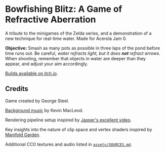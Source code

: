Bowfishing Blitz: A Game of Refractive Aberration
=================================================

A tribute to the minigames of the Zelda series, and a demonstration of a new technique for real-time water.
Made for Acerola Jam 0.

**Objective:** Smash as many pots as possible in three laps of the pond before time runs out.
Be careful, *water refracts light, but it does **not** refract arrows.* 
When shooting, remember that objects in water are deeper than they appear, and adjust your aim accordingly. 

[Builds available on itch.io](https://george-steel.itch.io/bowfishing-blitz).

Credits
-------

Game created by George Steel.

[Background music](https://incompetech.com/music/royalty-free/index.html?isrc=USUAN1300032) by Kevin MacLeod.

Rendering pipeline setup inspired by [Jasper's excellent video](https://www.youtube.com/watch?v=By7qcgaqGI4).

Key insights into the nature of clip space and vertex shaders inspired by [Manifold Garden](https://store.steampowered.com/app/473950/Manifold_Garden/).

Additional CC0 textures and audio listed in [`assets/SOURCES.md`](./assets/SOURCES.md).
